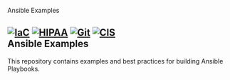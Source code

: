 Ansible Examples

[![IaC](https://app.soluble.cloud/api/v1/public/badges/3f2924bd-d398-4b58-bf97-429a2af128ee.svg?orgId=561911742905)](https://app.soluble.cloud/repos/details/github.com/mollypi/ansible-examples?orgId=561911742905)  [![HIPAA](https://app.soluble.cloud/api/v1/public/badges/75bc2b84-994a-40b8-b06e-24ac08359500.svg?orgId=561911742905)](https://app.soluble.cloud/repos/details/github.com/mollypi/ansible-examples?orgId=561911742905)  [![Git](https://app.soluble.cloud/api/v1/public/badges/980fe3de-56b9-483d-adad-be77591df75d.svg?orgId=561911742905)](https://app.soluble.cloud/repos/details/github.com/mollypi/ansible-examples?orgId=561911742905)  [![CIS](https://app.soluble.cloud/api/v1/public/badges/7de078b4-21a3-46df-8782-b995e0ffbaeb.svg?orgId=561911742905)](https://app.soluble.cloud/repos/details/github.com/mollypi/ansible-examples?orgId=561911742905)  
Ansible Examples
----------------

This repository contains examples and best practices for building Ansible Playbooks.

